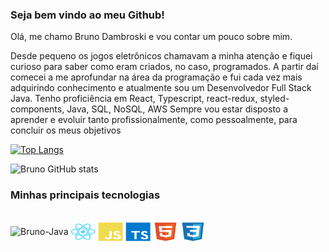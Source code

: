 ### Seja bem vindo ao meu Github!

Olá, me chamo Bruno Dambroski e vou contar um pouco sobre mim.

Desde pequeno os jogos eletrônicos chamavam a minha atenção e fiquei curioso para saber como eram criados, no caso, programados.
A partir daí comecei a me aprofundar na área da programação e fui cada vez mais adquirindo conhecimento e atualmente sou um Desenvolvedor Full Stack Java.
Tenho proficiência em React, Typescript, react-redux, styled-components, Java, SQL, NoSQL, AWS
Sempre vou estar disposto a aprender e evoluir tanto profissionalmente, como pessoalmente, para concluir os meus objetivos

[![Top Langs](https://github-readme-stats.vercel.app/api/top-langs/?username=bru3414&layout=compact)](https://github.com/bru3414/github-readme-stats)

![Bruno GitHub stats](https://github-readme-stats.vercel.app/api?username=bru3414&show_icons=true&theme=dracula)

### Minhas principais tecnologias
<div style="display: inline_block"><br>
  <img align="center" alt="Bruno-Java" height="30" width="40" src="https://cdn.jsdelivr.net/gh/devicons/devicon@latest/icons/java/java-original.svg">
  <img align="center" alt="Bruno-React" height="30" width="40" src="https://raw.githubusercontent.com/devicons/devicon/master/icons/react/react-original.svg">
  <img align="center" alt="Bruno-Js" height="30" width="40" src="https://raw.githubusercontent.com/devicons/devicon/master/icons/javascript/javascript-plain.svg">
  <img align="center" alt="Bruno-Ts" height="30" width="40" src="https://raw.githubusercontent.com/devicons/devicon/master/icons/typescript/typescript-plain.svg">
  <img align="center" alt="Bruno-HTML" height="30" width="40" src="https://raw.githubusercontent.com/devicons/devicon/master/icons/html5/html5-original.svg">
  <img align="center" alt="Bruno-CSS" height="30" width="40" src="https://raw.githubusercontent.com/devicons/devicon/master/icons/css3/css3-original.svg">
</div>
